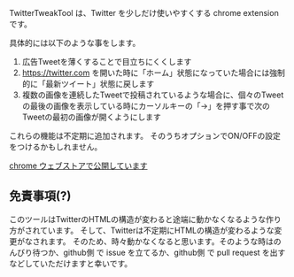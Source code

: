 TwitterTweakTool は、Twitter を少しだけ使いやすくする chrome extension です。

具体的には以下のような事をします。

1. 広告Tweetを薄くすることで目立ちにくくします
2. https://twitter.com を開いた時に「ホーム」状態になっていた場合には強制的に「最新ツイート」状態に戻します
3. 複数の画像を連続したTweetで投稿されているような場合に、個々のTweetの最後の画像を表示している時にカーソルキーの「→」を押す事で次のTweetの最初の画像が開くようにします

これらの機能は不定期に追加されます。
そのうちオプションでON/OFFの設定をつけるかもしれません。

[chrome ウェブストアで公開しています](https://chrome.google.com/webstore/detail/twittertweaktool/lomiajbdeofimbjfahdjjlkedkfgnfpg)

## 免責事項(?)

このツールはTwitterのHTMLの構造が変わると途端に動かなくなるような作り方がされています。
そして、Twitterは不定期にHTMLの構造が変わるような変更がなされます。
そのため、時々動かなくなると思います。そのような時はのんびり待つか、github側 で issue を立てるか、github側 で pull request を出すなどしていただけますと幸いです。

